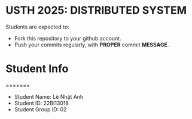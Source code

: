 USTH 2025: DISTRIBUTED SYSTEM
=====================================================

Students are expected to:
* Fork this repository to your github account.
* Push your commits regularly, with **PROPER** commit **MESSAGE**.


Student Info
=========================


=======
* Student Name: Lê Nhật Anh
* Student ID: 22BI13018
* Student Group ID: 02

